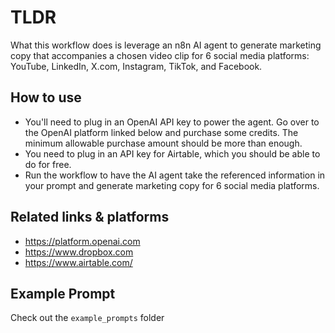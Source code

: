 # TLDR

What this workflow does is leverage an n8n AI agent to generate marketing copy that accompanies a chosen video clip for 6 social media platforms: YouTube, LinkedIn, X.com, Instagram, TikTok, and Facebook.

## How to use

- You'll need to plug in an OpenAI API key to power the agent. Go over to the OpenAI platform linked below and purchase some credits. The minimum allowable purchase amount should be more than enough.
- You need to plug in an API key for Airtable, which you should be able to do for free.
- Run the workflow to have the AI agent take the referenced information in your prompt and generate marketing copy for 6 social media platforms.

## Related links & platforms

- https://platform.openai.com
- https://www.dropbox.com
- https://www.airtable.com/

## Example Prompt

Check out the `example_prompts` folder

